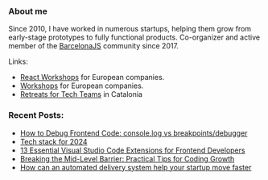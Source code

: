 ### About me
Since 2010, I have worked in numerous startups, helping them grow from early-stage prototypes to fully functional products.
Co-organizer and active member of the [BarcelonaJS](https://barcelonajs.com/) community since 2017.

Links:

- [React Workshops](https://cmdn.io/react-workshops) for European companies.
- [Workshops](https://cmdn.io/workshops) for European companies.
- [Retreats for Tech Teams](https://cmdn.io/retreats) in Catalonia


### Recent Posts:
- [How to Debug Frontend Code: console.log vs breakpoints/debugger](https://cmdn.io/blog/how-to-debug-frontend-code-console-log-vs-breakpoints-debugger)
- [Tech stack for 2024](https://cmdn.io/blog/tech-stack-2024)
- [13 Essential Visual Studio Code Extensions for Frontend Developers](https://cmdn.io/blog/13-essential-visual-studio-code-extensions-for-frontend-developers)
- [Breaking the Mid-Level Barrier: Practical Tips for Coding Growth](https://cmdn.io/blog/breaking-the-mid-level-barrier-practical-tips-for-coding-growth)
- [How can an automated delivery system help your startup move faster](https://cmdn.io/blog/how-can-an-automated-delivery-system-help-your-startup-move-faster)
